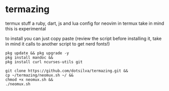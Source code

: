 # termazing
termux stuff
a ruby, dart, js and lua config for neovim in termux
take in mind this is experimental


to install you can just copy paste (review the script before installing it, take in mind it calls to another script to get nerd fonts!)
```
pkg update && pkg upgrade -y
pkg install mandoc &&
pkg install curl ncurses-utils git
```
```
git clone https://github.com/dotsilva/termazing.git &&
cp ~/termazing/neomux.sh ~/ &&
chmod +x neomux.sh &&
./neomux.sh
```
